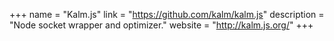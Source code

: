 +++
name = "Kalm.js"
link = "https://github.com/kalm/kalm.js"
description = "Node socket wrapper and optimizer."
website = "http://kalm.js.org/"
+++
